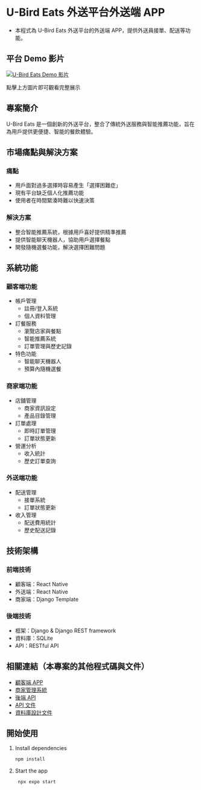 # U-Bird Eats 外送平台外送端 APP

- 本程式為 U-Bird Eats 外送平台的外送端 APP，提供外送員接單、配送等功能。

## 平台 Demo 影片

[![U-Bird Eats Demo 影片](https://img.youtube.com/vi/AzeuqZb-Q4U/0.jpg)](https://youtu.be/AzeuqZb-Q4U)

點擊上方圖片即可觀看完整展示

## 專案簡介

U-Bird Eats 是一個創新的外送平台，整合了傳統外送服務與智能推薦功能，旨在為用戶提供更便捷、智能的餐飲體驗。

## 市場痛點與解決方案

### 痛點

- 用戶面對過多選擇時容易產生「選擇困難症」
- 現有平台缺乏個人化推薦功能
- 使用者在時間緊湊時難以快速決策

### 解決方案

- 整合智能推薦系統，根據用戶喜好提供精準推薦
- 提供智能聊天機器人，協助用戶選擇餐點
- 開發隨機選餐功能，解決選擇困難問題

## 系統功能

### 顧客端功能

- 帳戶管理
  - 註冊/登入系統
  - 個人資料管理
- 訂餐服務
  - 瀏覽店家與餐點
  - 智能推薦系統
  - 訂單管理與歷史記錄
- 特色功能
  - 智能聊天機器人
  - 預算內隨機選餐

### 商家端功能

- 店舖管理
  - 商家資訊設定
  - 產品目錄管理
- 訂單處理
  - 即時訂單管理
  - 訂單狀態更新
- 營運分析
  - 收入統計
  - 歷史訂單查詢

### 外送端功能

- 配送管理
  - 接單系統
  - 訂單狀態更新
- 收入管理
  - 配送費用統計
  - 歷史配送記錄

## 技術架構

### 前端技術

- 顧客端：React Native
- 外送端：React Native
- 商家端：Django Template

### 後端技術

- 框架：Django & Django REST framework
- 資料庫：SQLite
- API：RESTful API

## 相關連結（本專案的其他程式碼與文件）

- [顧客端 APP](https://github.com/RutoDa/U-BirdEat_APP-Customer)
- [商家管理系統](https://github.com/RutoDa/U-BirdEat_Backend)
- [後端 API](https://github.com/RutoDa/U-BirdEat_Backend)
- [API 文件](https://github.com/RutoDa/U-BirdEat_Backend/blob/main/docs/API%20Documentation.md)
- [資料庫設計文件](https://github.com/RutoDa/U-BirdEat_Backend/blob/main/docs/Database%20Design%20Documentation.md)

## 開始使用

1. Install dependencies

   ```bash
   npm install
   ```

2. Start the app

   ```bash
    npx expo start
   ```
